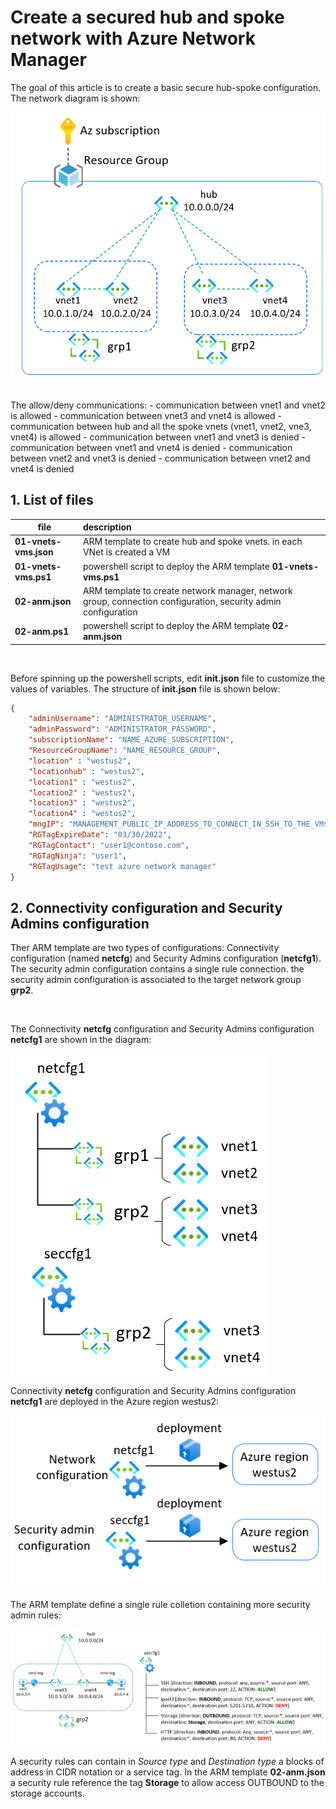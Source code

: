 <properties
pageTitle= 'Create a secured hub and spoke network with Azure Network Manager'
description= "Create a secured hub and spoke network with Azure Network Manager"
documentationcenter: na
services=""
documentationCenter="na"
authors="fabferri"
manager=""
editor=""/>

<tags
   ms.service="configuration-Example-Azure"
   ms.devlang="na"
   ms.topic="article"
   ms.tgt_pltfrm="na"
   ms.workload="na"
   ms.date="30/03/2022"
   ms.author="fabferri" />

# Create a secured hub and spoke network with Azure Network Manager
The goal of this article is to create a basic secure hub-spoke configuration. The network diagram is shown:

[![1]][1]


<br>
The allow/deny communications:
- communication between vnet1 and vnet2 is allowed
- communication between vnet3 and vnet4 is allowed
- communication between hub and all the spoke vnets (vnet1, vnet2, vne3, vnet4) is allowed
- communication between vnet1 and vnet3 is denied
- communication between vnet1 and vnet4 is denied
- communication between vnet2 and vnet3 is denied
- communication between vnet2 and vnet4 is denied
<br>



## <a name="List of files"></a>1. List of files 

| file                     | description                                                               |       
| ------------------------ |:------------------------------------------------------------------------- |
| **01-vnets-vms.json**    | ARM template to create hub and spoke vnets. in each VNet is created a VM  |
| **01-vnets-vms.ps1**     | powershell script to deploy the ARM template **01-vnets-vms.ps1**         |
| **02-anm.json**          | ARM template to create network manager, network group, connection configuration, security admin configuration |
| **02-anm.ps1**           | powershell script to deploy the ARM template **02-anm.json**              |

<br>
 
Before spinning up the powershell scripts, edit  **init.json** file to customize the values of variables.
The structure of **init.json** file is shown below:
```json
{
    "adminUsername": "ADMINISTRATOR_USERNAME",
    "adminPassword": "ADMINISTRATOR_PASSWORD",
    "subscriptionName": "NAME_AZURE_SUBSCRIPTION",
    "ResourceGroupName": "NAME_RESOURCE_GROUP",
    "location" : "westus2",
    "locationhub" : "westus2",
    "location1" : "westus2",
    "location2" : "westus2",
    "location3" : "westus2",
    "location4" : "westus2",
    "mngIP": "MANAGEMENT_PUBLIC_IP_ADDRESS_TO_CONNECT_IN_SSH_TO_THE_VMs",
    "RGTagExpireDate": "03/30/2022",
    "RGTagContact": "user1@contoso.com",
    "RGTagNinja": "user1",
    "RGTagUsage": "test azure network manager"
}
```

## <a name="Connectivity and Security Admin configuration"></a>2. Connectivity configuration and Security Admins configuration

Ther ARM template are two types of configurations: Connectivity configuration (named **netcfg**) and Security Admins configuration (**netcfg1**).
The security admin configuration contains a single rule connection. the security admin configuration is associated to the target network group **grp2**. 

<br>

The Connectivity **netcfg** configuration and Security Admins configuration **netcfg1** are shown in the diagram: 

[![2]][2]


Connectivity **netcfg** configuration and Security Admins configuration **netcfg1** are deployed in the Azure region westus2:
 
[![3]][3]

The ARM template define a single rule colletion containing more security admin rules:

[![4]][4]

A security rules can contain in _Source type_ and _Destination type_ a blocks of address in CIDR notation or a service tag. 
In the ARM template **02-anm.json** a security rule reference the tag **Storage** to allow access OUTBOUND to the storage accounts.

<!--Image References-->

[1]: ./media/network-diagram1.png "network diagram"
[2]: ./media/network-diagram2.png "network diagram"
[3]: ./media/network-diagram3.png "network diagram"
[4]: ./media/network-diagram4.png "network diagram"

<!--Link References-->


